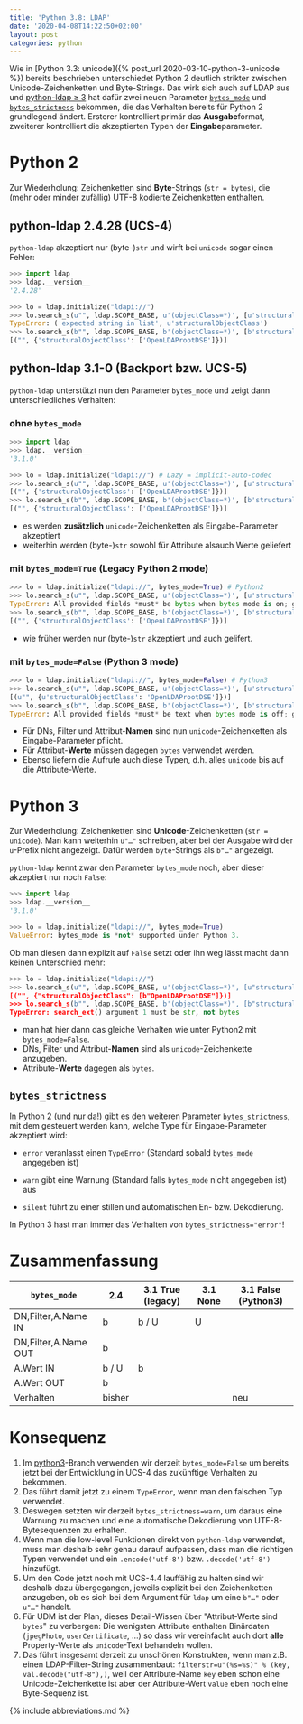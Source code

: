 ```yaml
---
title: 'Python 3.8: LDAP'
date: '2020-04-08T14:22:50+02:00'
layout: post
categories: python
---
```


Wie in [Python 3.3: unicode]({% post_url 2020-03-10-python-3-unicode %}) bereits beschrieben unterschiedet Python 2 deutlich strikter zwischen Unicode-Zeichenketten und Byte-Strings.
Das wirk sich auch auf LDAP aus und [python-ldap ≥ 3](https://www.python-ldap.org/) hat dafür zwei neuen Parameter [`bytes_mode`](https://www.python-ldap.org/en/latest/bytes_mode.html) und [`bytes_strictness`](https://www.python-ldap.org/en/latest/bytes_mode.html#errors-warnings-and-automatic-encoding) bekommen, die das Verhalten bereits für Python 2 grundlegend ändert.
Ersterer kontrolliert primär das **Ausgabe**format, zweiterer kontrolliert die akzeptierten Typen der **Eingabe**parameter.

# Python 2

Zur Wiederholung:
Zeichenketten sind **Byte**-Strings (`str = bytes`), die (mehr oder minder zufällig) UTF-8 kodierte Zeichenketten enthalten.

## python-ldap 2.4.28 (UCS-4)

`python-ldap` akzeptiert nur (byte-)`str` und wirft bei `unicode` sogar einen Fehler:

```python
>>> import ldap
>>> ldap.__version__
'2.4.28'

>>> lo = ldap.initialize("ldapi://")
>>> lo.search_s(u"", ldap.SCOPE_BASE, u'(objectClass=*)', [u'structuralObjectClass'])
TypeError: ('expected string in list', u'structuralObjectClass')
>>> lo.search_s(b"", ldap.SCOPE_BASE, b'(objectClass=*)', [b'structuralObjectClass'])
[("", {'structuralObjectClass': ['OpenLDAProotDSE']})]
```

## python-ldap 3.1-0 (Backport bzw. UCS-5)

`python-ldap` unterstützt nun den Parameter `bytes_mode` und zeigt dann unterschiedliches Verhalten:

### ohne `bytes_mode`

```python
>>> import ldap
>>> ldap.__version__
'3.1.0'

>>> lo = ldap.initialize("ldapi://") # Lazy = implicit-auto-codec
>>> lo.search_s(u"", ldap.SCOPE_BASE, u'(objectClass=*)', [u'structuralObjectClass'])
[("", {'structuralObjectClass': ['OpenLDAProotDSE']})]
>>> lo.search_s(b"", ldap.SCOPE_BASE, b'(objectClass=*)', [b'structuralObjectClass'])
[("", {'structuralObjectClass': ['OpenLDAProotDSE']})]
```

- es werden **zusätzlich** `unicode`-Zeichenketten als Eingabe-Parameter akzeptiert
- weiterhin werden (byte-)`str` sowohl für Attribute alsauch Werte geliefert

### mit `bytes_mode=True` (Legacy Python 2 mode)

```python
>>> lo = ldap.initialize("ldapi://", bytes_mode=True) # Python2
>>> lo.search_s(u"", ldap.SCOPE_BASE, u'(objectClass=*)', [u'structuralObjectClass'])
TypeError: All provided fields *must* be bytes when bytes mode is on; got type 'unicode' for 'base'.
>>> lo.search_s(b"", ldap.SCOPE_BASE, b'(objectClass=*)', [b'structuralObjectClass'])
[("", {'structuralObjectClass': ['OpenLDAProotDSE']})]
```

- wie früher werden nur (byte-)`str` akzeptiert und auch gelifert.

### mit `bytes_mode=False` (Python 3 mode)

```python
>>> lo = ldap.initialize("ldapi://", bytes_mode=False) # Python3
>>> lo.search_s(u"", ldap.SCOPE_BASE, u'(objectClass=*)', [u'structuralObjectClass'])
[(u"", {u'structuralObjectClass': 'OpenLDAProotDSE']})]
>>> lo.search_s(b"", ldap.SCOPE_BASE, b'(objectClass=*)', [b'structuralObjectClass'])
TypeError: All provided fields *must* be text when bytes mode is off; got type 'str' for 'base'.
```

- Für DNs, Filter und Attribut-**Namen** sind nun `unicode`-Zeichenketten als Eingabe-Parameter pflicht.
- Für Attribut-**Werte** müssen dagegen `bytes` verwendet werden.
- Ebenso liefern die Aufrufe auch diese Typen, d.h. alles `unicode` bis auf die Attribute-Werte.

# Python 3

Zur Wiederholung:
Zeichenketten sind **Unicode**-Zeichenketten (`str = unicode`).
Man kann weiterhin `u"…"` schreiben, aber bei der Ausgabe wird der `u`-Prefix nicht angezeigt.
Dafür werden `byte`-Strings als `b"…"` angezeigt.

`python-ldap` kennt zwar den Parameter `bytes_mode` noch, aber dieser akzeptiert nur noch `False`:

```python
>>> import ldap
>>> ldap.__version__
'3.1.0'

>>> lo = ldap.initialize("ldapi://", bytes_mode=True)
ValueError: bytes_mode is *not* supported under Python 3.
```

Ob man diesen dann explizit auf `False` setzt oder ihn weg lässt macht dann keinen Unterschied mehr:

```python
>>> lo = ldap.initialize("ldapi://")
>>> lo.search_s(u"", ldap.SCOPE_BASE, u'(objectClass=*)", [u"structuralObjectClass"])
[("", {"structuralObjectClass": [b"OpenLDAProotDSE"]})]
>>> lo.search_s(b"", ldap.SCOPE_BASE, b'(objectClass=*)", [b"structuralObjectClass"])
TypeError: search_ext() argument 1 must be str, not bytes
```

- man hat hier dann das gleiche Verhalten wie unter Python2 mit `bytes_mode=False`.
- DNs, Filter und Attribut-**Namen** sind als `unicode`-Zeichenkette anzugeben.
- Attribute-**Werte** dagegen als `bytes`.

## `bytes_strictness`

In Python 2 (und nur da!) gibt es den weiteren Parameter [`bytes_strictness`](https://www.python-ldap.org/en/latest/bytes_mode.html#errors-warnings-and-automatic-encoding), mit dem gesteuert werden kann, welche Type für Eingabe-Parameter akzeptiert wird:

- `error`
  veranlasst einen `TypeError` (Standard sobald `bytes_mode` angegeben ist)

- `warn`
  gibt eine Warnung (Standard falls `bytes_mode` nicht angegeben ist) aus

- `silent`
  führt zu einer stillen und automatischen En- bzw. Dekodierung.

In Python 3 hast man immer das Verhalten von `bytes_strictness="error"`!

# Zusammenfassung

| `bytes_mode`         | 2.4    | 3.1 True (legacy) | 3.1 None | 3.1 False (Python3) |
| -------------------- | ------ | ----------------- | -------- | ------------------- |
| DN,Filter,A.Name IN  | b      | b / U             | U        |                     |
| DN,Filter,A.Name OUT | b      |                   |          |                     |
| A.Wert IN            | b / U  | b                 |          |                     |
| A.Wert OUT           | b      |                   |          |                     |
| Verhalten            | bisher |                   |          | neu                 |

# Konsequenz

1. Im [python3](https://github.com/univention/univention-corporate-server/blob/python3/5.0-0/base/univention-python/modules/uldap.py#L365)-Branch verwenden wir derzeit `bytes_mode=False` um bereits jetzt bei der Entwicklung in UCS-4 das zukünftige Verhalten zu bekommen.
2. Das führt damit jetzt zu einem `TypeError`, wenn man den falschen Typ verwendet.
3. Deswegen setzten wir derzeit `bytes_strictness=warn`, um daraus eine Warnung zu machen und eine automatische Dekodierung von UTF-8-Bytesequenzen zu erhalten.
4. Wenn man die low-level Funktionen direkt von `python-ldap` verwendet, muss man deshalb sehr genau darauf aufpassen, dass man die richtigen Typen verwendet und ein `.encode('utf-8')` bzw. `.decode('utf-8')` hinzufügt.
5. Um den Code jetzt noch mit UCS-4.4 lauffähig zu halten sind wir deshalb dazu übergegangen, jeweils explizit bei den Zeichenketten anzugeben, ob es sich bei dem Argument für `ldap` um eine `b"…"` oder `u"…"` handelt.
6. Für UDM ist der Plan, dieses Detail-Wissen über "Attribut-Werte sind `bytes`" zu verbergen:
   Die wenigsten Attribute enthalten Binärdaten (`jpegPhoto`, `userCertificate`, …) so dass wir vereinfacht auch dort **alle** Property-Werte als `unicode`-Text behandeln wollen.
7. Das führt insgesamt derzeit zu unschönen Konstrukten, wenn man z.B. einen LDAP-Filter-String zusammenbaut:
   `filterstr=u"(%s=%s)" % (key, val.decode("utf-8"),)`, weil der Attribute-Name `key` eben schon eine Unicode-Zeichenkette ist aber der Attribute-Wert `value` eben noch eine Byte-Sequenz ist.

{% include abbreviations.md %}
